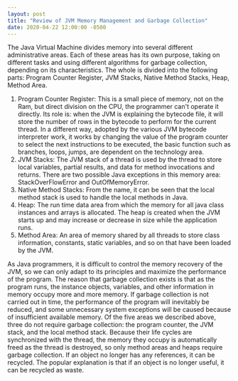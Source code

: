```yaml
---
layout: post
title: "Review of JVM Memory Management and Garbage Collection"
date: 2020-04-22 12:00:00 -0500
---
```


The Java Virtual Machine divides memory into several different administrative areas. Each of these areas has its own purpose, taking on different tasks and using different algorithms for garbage collection, depending on its characteristics. The whole is divided into the following parts: Program Counter Register, JVM Stacks, Native Method Stacks, Heap, Method Area.

1. Program Counter Register: This is a small piece of memory, not on the Ram, but direct division on the CPU, the programmer can't operate it directly. Its role is: when the JVM is explaining the bytecode file, it will store the number of rows in the bytecode to perform for the current thread. In a different way, adopted by the various JVM bytecode interpreter work, it works by changing the value of the program counter to select the next instructions to be executed, the basic function such as branches, loops, jumps, are dependent on the technology area.
2. JVM Stacks: The JVM stack of a thread is used by the thread to store local variables, partial results, and data for method invocations and returns. There are two possible Java exceptions in this memory area: StackOverFlowError and OutOfMemoryError.
3. Native Method Stacks: From the name, it can be seen that the local method stack is used to handle the local methods in Java.
4. Heap: The run time data area from which the memory for all java class instances and arrays is allocated. The heap is created when the JVM starts up and may increase or decrease in size while the application runs.
5. Method Area: An area of memory shared by all threads to store class information, constants, static variables, and so on that have been loaded by the JVM.

As Java programmers, it is difficult to control the memory recovery of the JVM, so we can only adapt to its principles and maximize the performance of the program. The reason that garbage collection exists is that as the program runs, the instance objects, variables, and other information in memory occupy more and more memory. If garbage collection is not carried out in time, the performance of the program will inevitably be reduced, and some unnecessary system exceptions will be caused because of insufficient available memory. Of the five areas we described above, three do not require garbage collection: the program counter, the JVM stack, and the local method stack. Because their life cycles are synchronized with the thread, the memory they occupy is automatically freed as the thread is destroyed, so only method areas and heaps require garbage collection. If an object no longer has any references, it can be recycled. The popular explanation is that if an object is no longer useful, it can be recycled as waste.
